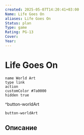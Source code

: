 ```yaml
---
created: 2025-05-07T14:20:41+03:00
Name: Life Goes On
aliases: Life Goes On
Status: plan
Type: game
Rating: PG-13
Cover: 
Year: 
---
```


# Life Goes On




```button
name World Art
type link
action 
customColor #7a0000
hidden true
```
^button-worldArt



`button-worldArt`

## Описание


